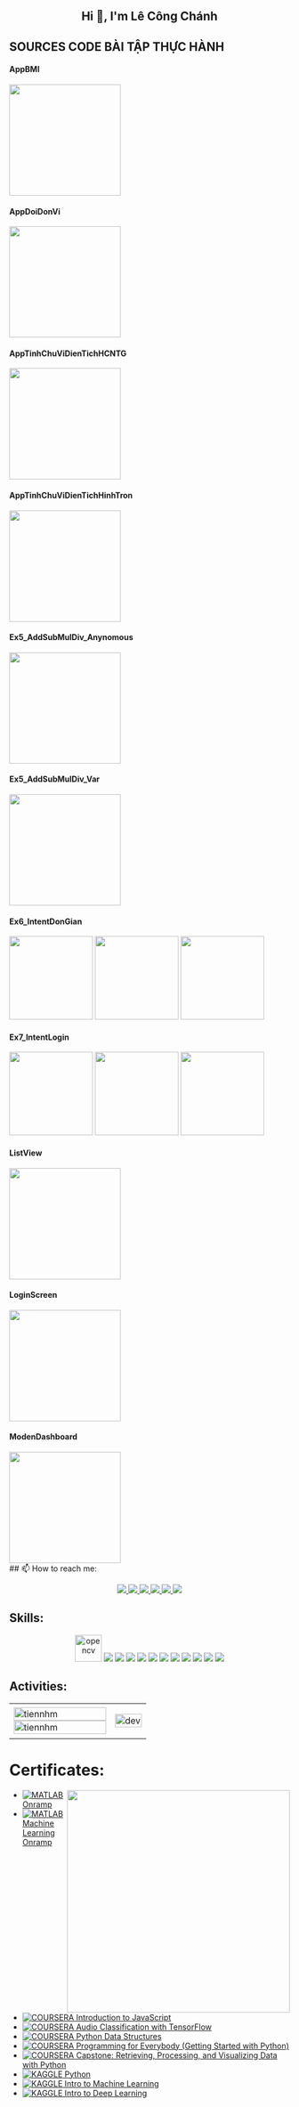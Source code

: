 <h2 align="center">Hi 👋, I'm Lê Công Chánh</h2>
<h2 align="left">SOURCES CODE BÀI TẬP THỰC HÀNH</h2>
<h4>AppBMI</h4>

<img src="https://github.com/user-attachments/assets/8837e804-7e7b-420f-a894-8a4646c56a2d" width="200">

<h4>AppDoiDonVi</h4>

<img src="https://github.com/user-attachments/assets/47fabace-6ee2-4a5d-8aa0-94af57bb1c13" width="200">

<h4>AppTinhChuViDienTichHCNTG</h4>
<img src="https://github.com/user-attachments/assets/885a44f0-b71b-469f-8056-9546402c0ce0" width="200">

<h4>AppTinhChuViDienTichHinhTron</h4>
<img src="https://github.com/user-attachments/assets/b0e94843-ac54-4bd3-8beb-23e911ecb730" width="200">

<h4>Ex5_AddSubMulDiv_Anynomous</h4>

<img src="https://github.com/user-attachments/assets/b9e40bbd-4ae2-44b4-a362-6eec218af95c" width="200">

<h4>Ex5_AddSubMulDiv_Var</h4>
<img src="https://github.com/user-attachments/assets/7c26a982-5cda-4753-8715-bde010665a1c" width="200">

<h4>Ex6_IntentDonGian</h4>
<img src="https://github.com/user-attachments/assets/0e227a30-84bf-4da4-9adf-6356877201fe" width="150">
<img src="https://github.com/user-attachments/assets/dc46cdaf-976e-40f1-bb9c-5b0e47e88f6c" width="150">
<img src="https://github.com/user-attachments/assets/cfee11ef-5af2-4054-93ca-158f0a491976" width="150">

<h4>Ex7_IntentLogin</h4>
<img src="https://github.com/user-attachments/assets/80928d67-cd47-464d-aae7-58c1cfd930a1" width="150">
<img src="https://github.com/user-attachments/assets/b9310543-7d31-47e0-8829-bdfb6614b6e5" width="150">
<img src="https://github.com/user-attachments/assets/c1f81624-4935-4cad-920a-e00257328509" width="150">

<h4>ListView</h4>
<img src="https://github.com/user-attachments/assets/deec6d82-32de-45de-81d5-6352fa0cfb10" width="200">

<h4>LoginScreen</h4>
<img src="https://github.com/user-attachments/assets/7e2abb59-b8a5-4913-9b61-27b185954223" width="200">

<h4>ModenDashboard</h4>

<img src="https://github.com/user-attachments/assets/6051e873-f5ad-49d5-a7f1-3105e68adffd" width="200">



<br />
## 📫 How to reach me:

<p align="center">
  <a href="https://linkedin.com/in/tien-nhm" target="_blank">
    <img src="https://img.icons8.com/fluent/48/000000/linkedin.png"/>
  </a>
  <a href="https://www.facebook.com/profile.php?id=100026777441709" alt="Facebook">
    <img src="https://img.icons8.com/fluent/48/000000/facebook-new.png" target="_blank" />
  </a> 
  <a href="https://github.com/congchanh090" alt="Github">
    <img src="https://img.icons8.com/fluent/48/000000/github.png"/>
  </a> 
  <a href="https://www.youtube.com/channel/UCaRr1SjyHm61RrLY-DIBm1g" alt="Youtube channel" target="_blank" >
    <img src="https://img.icons8.com/fluent/48/000000/youtube-play.png"/>
  </a>
  <a href="https://www.kaggle.com/nguyenhuynhminhtien" alt="Kaggle" target="_blank" >
    <img src="https://img.icons8.com/windows/48/000000/kaggle.png"/>
  </a>
  <a href="congchanh2003@gmail.com" alt="Email">
    <img src="https://img.icons8.com/fluent/48/000000/mailing.png"/>
  </a>
</p>

## Skills:
<p align="center">
  <img src="https://www.vectorlogo.zone/logos/opencv/opencv-icon.svg" alt="opencv" width="48" height="48"/> 
  <img src="https://img.icons8.com/color/48/000000/microsoft-sql-server.png"/>
  <img src="https://img.icons8.com/color/48/000000/mysql-logo.png"/>
  <img src="https://img.icons8.com/color/48/000000/mongodb.png"/>
  <img src="https://img.icons8.com/fluent/48/000000/matlab.png"/>
  <img src="https://img.icons8.com/color/48/000000/git.png"/>
  <img src="https://img.icons8.com/color/48/000000/github-2.png"/>
  <img src="https://img.icons8.com/color/48/000000/visual-studio-code-2019.png"/>
  <img src="https://img.icons8.com/color/48/null/visual-studio--v2.png"/>
  <img src="https://img.icons8.com/dusk/48/000000/anaconda.png"/>
  <img src="https://img.icons8.com/fluent/48/000000/spyder-ide.png"/>
  <img src="https://img.icons8.com/color/48/000000/trello.png"/>
</p>

## Activities:

<table style="width:100%;">
  <tr>
    <td>
      <img src="https://github-readme-stats.vercel.app/api/top-langs/?username=tiennhm&bg_color=FFFFFF00&text_color=179fa3&layout=compact&hide=CSS&langs_count=10&custom_title=Top%20ngôn%20ngữ%20được%20dùng" alt="tiennhm" width="100%"/>
      <img src="https://github-readme-stats.vercel.app/api?username=tiennhm&bg_color=FFFFFF00&text_color=179fa3&show_icons=true&count_private=true&include_all_commits=true&custom_title=Hoạt%20động%20trên%20Github" alt="tiennhm" width="100%"/>
    </td>
    <td>
      <p align="center"> 
        <img src="https://cdn.dribbble.com/users/1059583/screenshots/4171367/coding-freak.gif" alt="dev" width="100%"/>
      </p>
    </td>
  </tr>
</table>

# Certificates:

<img align="right" width="400" src="https://github.githubassets.com/images/modules/profile/profile-joined-github.svg">

- [![MATLAB](https://img.shields.io/badge/-MATLAB-orange) Onramp](https://matlabacademy.mathworks.com/progress/share/certificate.html?id=c2f444b8-d6ce-4eef-9934-48d7fa7da2d1)
- [![MATLAB](https://img.shields.io/badge/-MATLAB-orange) Machine Learning Onramp](https://matlabacademy.mathworks.com/progress/share/certificate.html?id=ad7fb8de-67d7-487f-95ee-f3871a61b1e1)
- [![COURSERA](https://img.shields.io/badge/-COURSERA-green) Introduction to JavaScript](https://www.coursera.org/account/accomplishments/certificate/XFNU3UXCK5DG)
- [![COURSERA](https://img.shields.io/badge/-COURSERA-green) Audio Classification with TensorFlow](https://www.coursera.org/account/accomplishments/certificate/MBSDFCKQ9X8E)
- [![COURSERA](https://img.shields.io/badge/-COURSERA-green) Python Data Structures](https://www.coursera.org/account/accomplishments/certificate/PQMJRCLM7BCQ)
- [![COURSERA](https://img.shields.io/badge/-COURSERA-green) Programming for Everybody (Getting Started with Python)](https://www.coursera.org/account/accomplishments/certificate/V7MK7JDL96DU)
- [![COURSERA](https://img.shields.io/badge/-COURSERA-green) Capstone: Retrieving, Processing, and Visualizing Data with Python](https://www.coursera.org/account/accomplishments/certificate/DVXXD98ESKLP)
- [![KAGGLE](https://img.shields.io/badge/-KAGGLE-blue) Python](https://www.kaggle.com/learn/certification/nguyenhuynhminhtien/python)
- [![KAGGLE](https://img.shields.io/badge/-KAGGLE-blue) Intro to Machine Learning](https://www.kaggle.com/learn/certification/nguyenhuynhminhtien/intro-to-machine-learning)
- [![KAGGLE](https://img.shields.io/badge/-KAGGLE-blue) Intro to Deep Learning](https://www.kaggle.com/learn/certification/nguyenhuynhminhtien/intro-to-deep-learning)

